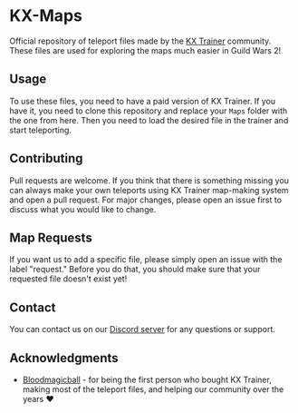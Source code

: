 # KX-Maps
Official repository of teleport files made by the [KX Trainer](https://kxtools.xyz/) community. These files are used for exploring the maps much easier in Guild Wars 2!

## Usage
To use these files, you need to have a paid version of KX Trainer. If you have it, you need to clone this repository and replace your `Maps` folder with the one from here. Then you need to load the desired file in the trainer and start teleporting.

## Contributing
Pull requests are welcome. If you think that there is something missing you can always make your own teleports using KX Trainer map-making system and open a pull request. For major changes, please open an issue first to discuss what you would like to change.

## Map Requests
If you want us to add a specific file, please simply open an issue with the label "request." Before you do that, you should make sure that your requested file doesn't exist yet!

## Contact
You can contact us on our [Discord server](https://discord.gg/z92rnB4kHm) for any questions or support.

## Acknowledgments
* [Bloodmagicball](https://github.com/Bloodmagicball) - for being the first person who bought KX Trainer, making most of the teleport files, and helping our community over the years ❤
